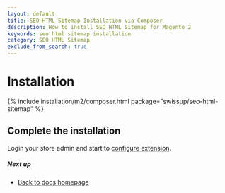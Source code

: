 ```yaml
---
layout: default
title: SEO HTML Sitemap Installation via Composer
description: How to install SEO HTML Sitemap for Magento 2
keywords: seo html sitemap installation
category: SEO HTML Sitemap
exclude_from_search: true
---
```


# Installation

{% include installation/m2/composer.html package="swissup/seo-html-sitemap" %}

## Complete the installation

Login your store admin and start to [configure extension](/m2/extensions/seo-html-sitemap/configuration).

##### Next up

- [Back to docs homepage](/m2/extensions/seo-html-sitemap)
